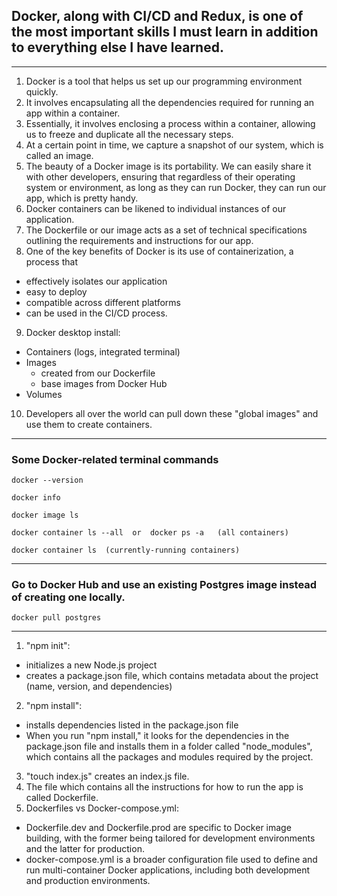 ## Docker, along with CI/CD and Redux, is one of the most important skills I must learn in addition to everything else I have learned.

------------------------------

1. Docker is a tool that helps us set up our programming environment quickly.
2. It involves encapsulating all the dependencies required for running an app within a container.
3. Essentially, it involves enclosing a process within a container, allowing us to freeze and duplicate all the necessary steps.
4. At a certain point in time, we capture a snapshot of our system, which is called an image.
5. The beauty of a Docker image is its portability. We can easily share it with other developers, ensuring that regardless of their operating system or environment, as long as they can run Docker, they can run our app, which is pretty handy.
6. Docker containers can be likened to individual instances of our application.
7. The Dockerfile or our image acts as a set of technical specifications outlining the requirements and instructions for our app.
8. One of the key benefits of Docker is its use of containerization, a process that
- effectively isolates our application
- easy to deploy
- compatible across different platforms
- can be used in the CI/CD process.
9. Docker desktop install:
- Containers (logs, integrated terminal)
- Images
  - created from our Dockerfile
  - base images from Docker Hub
- Volumes
10. Developers all over the world can pull down these "global images" and use them to create containers.

---------------------------

### Some Docker-related terminal commands

```
docker --version
```
```
docker info
```
```
docker image ls
```
```
docker container ls --all  or  docker ps -a   (all containers) 
```
```
docker container ls  (currently-running containers)
```

------------------------

### Go to Docker Hub and use an existing Postgres image instead of creating one locally.
```
docker pull postgres
```
-----------------------

1. "npm init":
- initializes a new Node.js project
- creates a package.json file, which contains metadata about the project (name, version, and dependencies)
2. "npm install":
- installs dependencies listed in the package.json file
- When you run "npm install," it looks for the dependencies in the package.json file and installs them in a folder called "node_modules", which contains all the packages and modules required by the project.
3. "touch index.js" creates an index.js file.
4. The file which contains all the instructions for how to run the app is called Dockerfile.
5. Dockerfiles vs Docker-compose.yml:
  - Dockerfile.dev and Dockerfile.prod are specific to Docker image building, with the former being tailored for development environments and the latter for production.
  - docker-compose.yml is a broader configuration file used to define and run multi-container Docker applications, including both development and production environments.
  


